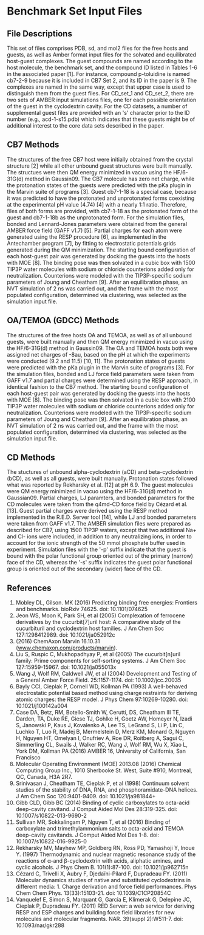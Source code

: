 # Benchmark Set Input Files

## File Descriptions
This set of files comprises PDB, sd, and mol2 files for the free hosts and guests, as well as Amber format input files for the solvated and equilibrated host-guest complexes. The guest compounds are named according to the host molecule, the benchmark set, and the compound ID listed in Tables 1-6 in the associated paper [1]. For instance, compound p-toluidine is named cb7-2-9 because it is included in CB7 Set 2, and its ID in the paper is 9. The complexes are named in the same way, except that upper case is used to distinguish them from the guest files. For CD_set_1 and CD_set_2, there are two sets of AMBER input simulations files, one for each possible orientation of the guest in the cyclodextrin cavity. For the CD datasets, a number of supplemental guest files are provided with an 's' character prior to the ID number (e.g., acd-1-s15.pdb) which indicates that these guests might be of additional interest to the core data sets described in the paper.

## CB7 Methods
The structures of the free CB7 host were initially obtained from the crystal structure [2] while all other unbound guest structures were built manually. The structues were then QM energy minimized in vacuo using the HF/6-31G(d) method in Gaussin09. The CB7 molecule has zero net charge, while the protonation states of the guests were predicted with the pKa plugin in the Marvin suite of programs [3]. Guest cb7-1-18 is a special case, because it was predicted to have the protonated and unprotonated forms coexisting at the experimental pH value (4.74) [4] with a nearly 1:1 ratio. Therefore, files of both forms are provided, with cb7-1-18 as the protonated form of the guest and cb7-1-18b as the unprotonated form. For the simulation files, bonded and Lennard-Jones parameters were obtained from the general AMBER force field (GAFF v1.7) [5]. Partial charges for each atom were generated using the RESP procedure [6], as implemented in the Antechamber program [7], by fitting to electrostatic potentials grids generated during the QM minimization. The starting bound configuration of each host-guest pair was generated by docking the guests into the hosts with MOE [8]. The binding pose was then solvated in a cubic box with 1500 TIP3P water molecules with sodium or chloride counterions added only for neutralization. Counterions were modeled with the TIP3P-specific sodium parameters of Joung and Cheatham [9]. After an equilibration phase, an NVT simulation of 2 ns was carried out, and the frame with the most populated configuration, determined via clustering, was selected as the simulation input file.


## OA/TEMOA (GDCC) Methods
The structures of the free hosts OA and TEMOA, as well as of all unbound guests, were built manually and then QM energy minimized in vacuo using the HF/6-31G(d) method in Gaussin09. The OA and TEMOA hosts both were assigned net charges of -8au, based on the pH at which the experiments were conducted (9.2 and 11.5) [10, 11]. The protonation states of guests were predicted with the pKa plugin in the Marvin suite of programs [3]. For the simulation files, bonded and LJ force field parameters were taken from GAFF v1.7 and partial charges were determined using the RESP approach, in identical fashion to the CB7 method. The starting bound configuration of each host-guest pair was generated by docking the guests into the hosts with MOE [8].  The binding pose was then solvated in a cubic box with 2100 TIP3P water molecules with sodium or chloride counterions added only for neutralization. Counterions were modeled with the TIP3P-specific sodium parameters of Joung and Cheatham [9]. After an equilibration phase, an NVT simulation of 2 ns was carried out, and the frame with the most populated configuration, determined via clustering, was selected as the simulation input file.


## CD Methods
The stuctures of unbound alpha-cyclodextrin (aCD) and beta-cyclodextrin (bCD), as well as all guests, were built manually. Protonation states followed what was reported by Rekharsky et al. [12] at pH 6.9. The guest molecules were QM energy minimized in vacuo using the HF/6-31G(d) method in Gaussian09. Partial charges, LJ paramters, and bonded parameters for the CD molecules were taken from the q4md-CD force field by Cézard et al. [13]. Guest partial charges were derived using the RESP method implemented in the R.E.D. Server tool [14], while LJ and bonded parameters were taken from GAFF v1.7. The AMBER simulation files were prepared as described for CB7, using 1500 TIP3P waters, except that two additional Na+ and Cl- ions were included, in addition to any neutralizing ions, in order to account for the ionic strength of the 50 mmol phosphate buffer used in experiment. Simulation files with the '-p' suffix indicate that the guest is bound with the polar functional group oriented out of the primary (narrow) face of the CD, whereas the '-s' suffix indicates the guest polar functional group is oriented out of the secondary (wider) face of the CD.


## References
1. Mobley DL, Gilson. MK (2016) Predicting binding free energies: Frontiers and benchmarks. bioRxiv 74625. doi: 10.1101/074625
2. Jeon WS, Moon K, Park SH, et al (2005) Complexation of ferrocene derivatives by the cucurbit[7]uril host: A comparative study of the cucurbituril and cyclodextrin host families. J Am Chem Soc 127:1298412989. doi: 10.1021/ja052912c
3. (2016) ChemAxon Marvin 16.10.31 (www.chemaxon.com/products/marvin).
4. Liu S, Ruspic C, Mukhopadhyay P, et al (2005) The cucurbit[n]uril family: Prime components for self-sorting systems. J Am Chem Soc 127:15959-15967. doi: 10.1021/ja055013x
5. Wang J, Wolf RM, Caldwell JW, et al (2004) Development and Testing of a General Amber Force Field. 25:1157-1174. doi: 10.1002/jcc.20035
6. Bayly CCI, Cieplak P, Cornell WD, Kollman PA (1993) A well-behaved electrostatic potential based method using charge restraints for deriving atomic charges: the RESP model. J Phys Chem 97:10269-10280. doi: 10.1021/j100142a004
7. Case DA, Betz, RM, Botello-Smith W, Cerutti, DS, Cheatham III TE, Darden, TA, Duke RE, Giese TJ, Gohlke H, Goetz AW, Homeyer N, Izadi S, Janowski P, Kaus J, Kovalenko A, Lee TS, LeGrand S, Li P, Lin C, Luchko T, Luo R, Madej B, Mermelstein D, Merz KM, Monard G, Nguyen H, Nguyen HT, Omelyan I, Onufriev A, Roe DR, Roitberg A, Sagui C, Simmerling CL, Swails J, Walker RC, Wang J, Wolf RM, Wu X, Xiao L, York DM, Kollman PA (2016) AMBER 16, University of California, San Francisco
8. Molecular Operating Environment (MOE) 2013.08 (2016) Chemical Computing Group Inc., 1010 Sherbooke St. West, Suite #910, Montreal, QC, Canada, H3A 2R7.
9. Srinivasan J, Cheatham TE, Cieplak P, et al (1998) Continuum solvent studies of the stability of DNA, RNA, and phosphoramidate-DNA helices. J Am Chem Soc 120:9401-9409. doi: 10.1021/ja981844+
10. Gibb CLD, Gibb BC (2014) Binding of cyclic carboxylates to octa-acid deep-cavity cavitand. J Comput Aided Mol Des 28:319-325. doi: 10.1007/s10822-013-9690-2
11. Sullivan MR, Sokkalingam P, Nguyen T, et al (2016) Binding of carboxylate and trimethylammonium salts to octa-acid and TEMOA deep-cavity cavitands. J Comput Aided Mol Des 1-8. doi: 10.1007/s10822-016-9925-0
12. Rekharsky MV, Mayhew MP, Goldberg RN, Ross PD, Yamashoji Y, Inoue Y. (1997) Thermodynamic and nuclear magnetic resonance study of the reactions of α-and β-cyclodextrin with acids, aliphatic amines, and cyclic alcohols. J Phys Chem B. 101(1):87-100. doi: 10.1021/jp962715n
13. Cézard C, Trivelli X, Aubry F, Djedaïni-Pilard F, Dupradeau FY. (2011) Molecular dynamics studies of native and substituted cyclodextrins in different media: 1. Charge derivation and force field performances. Phys Chem Chem Phys. 13(33):15103-21. doi: 10.1039/C1CP20854C
14. Vanquelef E, Simon S, Marquant G, Garcia E, Klimerak G, Delepine JC, Cieplak P, Dupradeau FY. (2011) RED Server: a web service for deriving RESP and ESP charges and building force field libraries for new molecules and molecular fragments. NAR. 39(suppl 2):W511-7. doi: 10.1093/nar/gkr288
